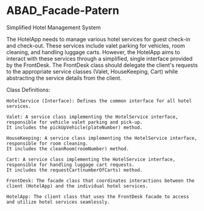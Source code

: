 # ABAD_Facade-Patern

Simplified Hotel Management System

The HotelApp needs to manage various hotel services for guest check-in and check-out. 
These services include valet parking for vehicles, room cleaning, and handling luggage carts. 
However, the HotelApp aims to interact with these services through a simplified, single interface provided by the FrontDesk. 
The FrontDesk class should delegate the client's requests to the appropriate service classes (Valet, HouseKeeping, Cart) while abstracting the service details from the client.

Class Definitions:

    HotelService (Interface): Defines the common interface for all hotel services.

    Valet: A service class implementing the HotelService interface, responsible for vehicle valet parking and pick-up. 
    It includes the pickUpVehicle(plateNumber) method.

    HouseKeeping: A service class implementing the HotelService interface, responsible for room cleaning. 
    It includes the cleanRoom(roomNumber) method.

    Cart: A service class implementing the HotelService interface, responsible for handling luggage cart requests. 
    It includes the requestCart(numberOfCarts) method.

    FrontDesk: The facade class that coordinates interactions between the client (HotelApp) and the individual hotel services.

    HotelApp: The client class that uses the FrontDesk facade to access and utilize hotel services seamlessly.